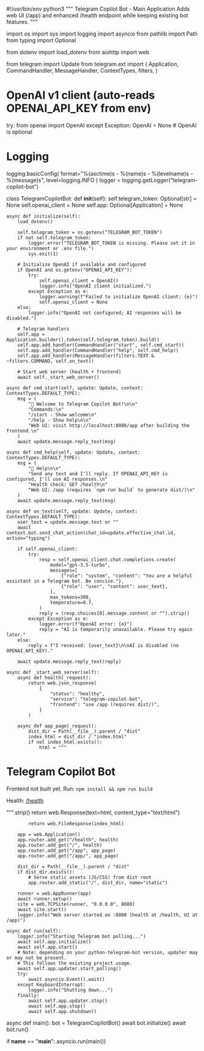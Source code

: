 #!/usr/bin/env python3
"""
Telegram Copilot Bot - Main Application
Adds web UI (/app) and enhanced /health endpoint while keeping existing bot features.
"""

import os
import sys
import logging
import asyncio
from pathlib import Path
from typing import Optional

from dotenv import load_dotenv
from aiohttp import web

from telegram import Update
from telegram.ext import (
    Application,
    CommandHandler,
    MessageHandler,
    ContextTypes,
    filters,
)

# OpenAI v1 client (auto-reads OPENAI_API_KEY from env)
try:
    from openai import OpenAI
except Exception:
    OpenAI = None  # OpenAI is optional

# Logging
logging.basicConfig(
    format="%(asctime)s - %(name)s - %(levelname)s - %(message)s", level=logging.INFO
)
logger = logging.getLogger("telegram-copilot-bot")


class TelegramCopilotBot:
    def __init__(self):
        self.telegram_token: Optional[str] = None
        self.openai_client = None
        self.app: Optional[Application] = None

    async def initialize(self):
        load_dotenv()

        self.telegram_token = os.getenv("TELEGRAM_BOT_TOKEN")
        if not self.telegram_token:
            logger.error("TELEGRAM_BOT_TOKEN is missing. Please set it in your environment or .env file.")
            sys.exit(1)

        # Initialize OpenAI if available and configured
        if OpenAI and os.getenv("OPENAI_API_KEY"):
            try:
                self.openai_client = OpenAI()
                logger.info("OpenAI client initialized.")
            except Exception as e:
                logger.warning(f"Failed to initialize OpenAI client: {e}")
                self.openai_client = None
        else:
            logger.info("OpenAI not configured; AI responses will be disabled.")

        # Telegram handlers
        self.app = Application.builder().token(self.telegram_token).build()
        self.app.add_handler(CommandHandler("start", self.cmd_start))
        self.app.add_handler(CommandHandler("help", self.cmd_help))
        self.app.add_handler(MessageHandler(filters.TEXT & ~filters.COMMAND, self.on_text))

        # Start web server (health + frontend)
        await self._start_web_server()

    async def cmd_start(self, update: Update, context: ContextTypes.DEFAULT_TYPE):
        msg = (
            "🤖 Welcome to Telegram Copilot Bot!\n\n"
            "Commands:\n"
            "/start - Show welcome\n"
            "/help - Show help\n\n"
            "Web UI: visit http://localhost:8080/app after building the frontend.\n"
        )
        await update.message.reply_text(msg)

    async def cmd_help(self, update: Update, context: ContextTypes.DEFAULT_TYPE):
        msg = (
            "🔧 Help\n\n"
            "Send any text and I'll reply. If OPENAI_API_KEY is configured, I'll use AI responses.\n"
            "Health check: GET /health\n"
            "Web UI: /app (requires `npm run build` to generate dist/)\n"
        )
        await update.message.reply_text(msg)

    async def on_text(self, update: Update, context: ContextTypes.DEFAULT_TYPE):
        user_text = update.message.text or ""
        await context.bot.send_chat_action(chat_id=update.effective_chat.id, action="typing")

        if self.openai_client:
            try:
                resp = self.openai_client.chat.completions.create(
                    model="gpt-3.5-turbo",
                    messages=[
                        {"role": "system", "content": "You are a helpful assistant in a Telegram bot. Be concise."},
                        {"role": "user", "content": user_text},
                    ],
                    max_tokens=300,
                    temperature=0.7,
                )
                reply = (resp.choices[0].message.content or "").strip()
            except Exception as e:
                logger.error(f"OpenAI error: {e}")
                reply = "AI is temporarily unavailable. Please try again later."
        else:
            reply = f"I received: {user_text}\n\nAI is disabled (no OPENAI_API_KEY)."

        await update.message.reply_text(reply)

    async def _start_web_server(self):
        async def health(_request):
            return web.json_response(
                {
                    "status": "healthy",
                    "service": "telegram-copilot-bot",
                    "frontend": "use /app (requires dist/)",
                }
            )

        async def app_page(_request):
            dist_dir = Path(__file__).parent / "dist"
            index_html = dist_dir / "index.html"
            if not index_html.exists():
                html = """
<!doctype html>
<html>
<head><meta charset="utf-8"><title>Telegram Copilot Bot</title></head>
<body>
  <h1>Telegram Copilot Bot</h1>
  <p>Frontend not built yet. Run: <code>npm install && npm run build</code></p>
  <p>Health: <a href="/health">/health</a></p>
</body>
</html>
                """.strip()
                return web.Response(text=html, content_type="text/html")

            return web.FileResponse(index_html)

        app = web.Application()
        app.router.add_get("/health", health)
        app.router.add_get("/", health)
        app.router.add_get("/app", app_page)
        app.router.add_get("/app/", app_page)

        dist_dir = Path(__file__).parent / "dist"
        if dist_dir.exists():
            # Serve static assets (JS/CSS) from dist root
            app.router.add_static("/", dist_dir, name="static")

        runner = web.AppRunner(app)
        await runner.setup()
        site = web.TCPSite(runner, "0.0.0.0", 8080)
        await site.start()
        logger.info("Web server started on :8080 (health at /health, UI at /app)")

    async def run(self):
        logger.info("Starting Telegram bot polling...")
        await self.app.initialize()
        await self.app.start()
        # Note: depending on your python-telegram-bot version, updater may or may not be present.
        # This follows the existing project usage.
        await self.app.updater.start_polling()
        try:
            await asyncio.Event().wait()
        except KeyboardInterrupt:
            logger.info("Shutting down...")
        finally:
            await self.app.updater.stop()
            await self.app.stop()
            await self.app.shutdown()


async def main():
    bot = TelegramCopilotBot()
    await bot.initialize()
    await bot.run()


if __name__ == "__main__":
    asyncio.run(main())